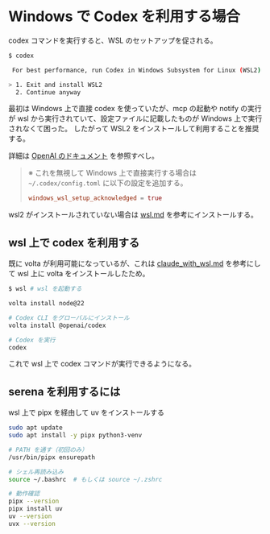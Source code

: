 # Windows で Codex を利用する場合

codex コマンドを実行すると、WSL のセットアップを促される。

```bash
$ codex

 For best performance, run Codex in Windows Subsystem for Linux (WSL2)

> 1. Exit and install WSL2
  2. Continue anyway
```

最初は Windows 上で直接 codex を使っていたが、mcp の起動や notify の実行が wsl から実行されていて、設定ファイルに記載したものが Windows 上で実行されなくて困った。
したがって WSL2 をインストールして利用することを推奨する。

詳細は [OpenAI のドキュメント](https://developers.openai.com/codex/windows) を参照すべし。

> ※ これを無視して Windows 上で直接実行する場合は `~/.codex/config.toml` に以下の設定を追加する。
>
> ```toml
> windows_wsl_setup_acknowledged = true
> ```

wsl2 がインストールされていない場合は [wsl.md](../../windows/wsl.md) を参考にインストールする。

## wsl 上で codex を利用する

既に volta が利用可能になっているが、これは [claude_with_wsl.md](../claude/claude_with_wsl.md) を参考にして wsl 上に volta をインストールしたため。

```bash
$ wsl # wsl を起動する

volta install node@22

# Codex CLI をグローバルにインストール
volta install @openai/codex

# Codex を実行
codex
```

これで wsl 上で codex コマンドが実行できるようになる。

## serena を利用するには

wsl 上で pipx を経由して uv をインストールする

```bash
sudo apt update
sudo apt install -y pipx python3-venv

# PATH を通す（初回のみ）
/usr/bin/pipx ensurepath

# シェル再読み込み
source ~/.bashrc  # もしくは source ~/.zshrc

# 動作確認
pipx --version
pipx install uv
uv --version
uvx --version
```

<!-- TODO

- 設定ファイルが Windows 側と WSL 側で分かれるので、 wsl 側で ~/.codex/config.toml を作成する必要がある。
- とにかく wsl と Windows の両方で codex  & serena & notify が動くようにする。
- wsl 上で codex を利用する場合は Windows にマウントされたパスでの作業が遅い（https://developers.openai.com/codex/windows) そのため、wsl 上にリポジトリをクローンして作業することを推奨する。
 -->
